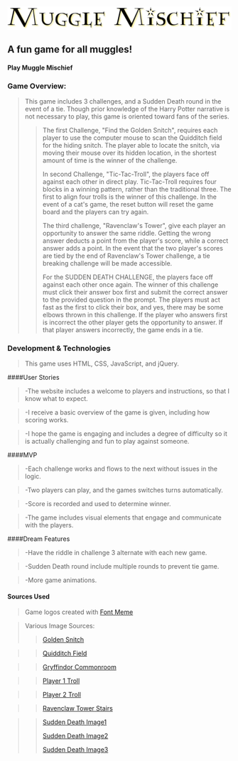 

<img src="./images/newLogoGold.png">

## A fun game for all muggles!  

#### Play Muggle Mischief
### Game Overview:

>This game includes 3 challenges, and a Sudden Death round in the event of a tie. Though prior knowledge of the Harry Potter narrative is not necessary to play, this game is oriented toward fans of the series.
>> The first Challenge, "Find the Golden Snitch", requires each player to use the computer mouse to scan the Quidditch field for the hiding snitch. The player able to locate the snitch, via moving their mouse over its hidden location, in the shortest amount of time is the winner of the challenge.
>>
>> In second Challenge, "Tic-Tac-Troll", the players face off against each other in direct play. Tic-Tac-Troll requires four blocks in a winning pattern, rather than the traditional three. The first to align four trolls is the winner of this challenge. In the event of a cat's game, the reset button will reset the game board and the players can try again.
>>
>> The third challenge, "Ravenclaw's Tower", give each player an opportunity to answer the same riddle. Getting the wrong answer deducts a point from the player's score, while a correct answer adds a point. In the event that the two player's scores are tied by the end of Ravenclaw's Tower challenge, a tie breaking challenge will be made accessible.
>>
>> For the SUDDEN DEATH CHALLENGE, the players face off against each other once again. The winner of this challenge must click their answer box first and submit the correct answer to the provided question in the prompt. The players must act fast as the first to click their box, and yes, there may be some elbows thrown in this challenge. If the player who answers first is incorrect the other player gets the opportunity to answer. If that player answers incorrectly, the game ends in a tie.

### Development & Technologies
> This game uses HTML, CSS, JavaScript, and jQuery.

####User Stories

>-The website includes a welcome to players and instructions, so that I know what to expect.

>-I receive a basic overview of the game is given, including how scoring works.

>-I hope the game is engaging and includes a degree of difficulty so it is actually challenging and fun to play against someone.


####MVP

>-Each challenge works and flows to the next without issues in the logic.

>-Two players can play, and the games switches turns automatically.

>-Score is recorded and used to determine winner.

>-The game includes visual elements that engage and communicate with the players.


####Dream Features

>-Have the riddle in challenge 3 alternate with each new game.

>-Sudden Death round include multiple rounds to prevent tie game.

>-More game animations.

#### Sources Used

>Game logos created with [Font Meme](http://fontmeme.com/harry-potter-font/)

>Various Image Sources:
>>[Golden Snitch](http://vignette1.wikia.nocookie.net/harrypotter/images/c/c3/GoldenSnitch_PM.gif/revision/latest?cb=20161210073839)

>>[Quidditch Field](https://www.google.com/search?q=quidditch+field&source=lnms&tbm=isch&sa=X&ved=0ahUKEwj4ovz17K7UAhVPw2MKHaahAFUQ_AUIBigB&biw=1195&bih=611&dpr=2#q=quidditch+field&tbm=isch&tbs=rimg:CWxumLY1Zki1Ijg6_1AnftlHY7ycVZSkYwmsMP7yatmStu1WRX2l7hx9dIJMR3PLnznO1fjA5VcFafNssyrVOWMZaAioSCTr8Cd-2UdjvEf92Pbgg71NYKhIJJxVlKRjCawwRfyxlBbjrMYUqEgk_1vJq2ZK27VREZ40SU-HkkFyoSCZFfaXuHH10gESb29oS3SQjSKhIJkxHc8ufOc7URic0ChvrkQoAqEgl-MDlVwVp82xGM7Sl09PMvsCoSCSzKtU5YxloCESmesrMnPjo4&imgrc=OvwJ37ZR2O9cnM:)

>>[Gryffindor Commonroom](https://68.media.tumblr.com/429ed09d29a50439337a589d31b702b6/tumblr_oh5oq2pMdt1vitic2o4_1280.jpg)

>>[Player 1 Troll](https://vignette4.wikia.nocookie.net/harrypotter/images/b/ba/Mountain_Troll.png/revision/latest?cb=20161129174923)

>>[Player 2 Troll](https://vignette3.wikia.nocookie.net/harrypotter/images/4/4f/Forest_troll.png/revision/latest?cb=20161129174458)

>>[Ravenclaw Tower Stairs](https://www.google.com/search?q=ravenclaw+tower&source=lnms&tbm=isch&sa=X&ved=0ahUKEwjSzP2A7q7UAhUQzmMKHa1EAgIQ_AUICygC&biw=1195&bih=611#imgrc=lUc6Shp6Qtj2rM:)

>>[Sudden Death Image1](http://24.media.tumblr.com/tumblr_m8yvmwYrDj1rabe9oo1_500.gif)
>>
>>[Sudden Death Image2](https://www.google.com/search?q=luna+lovegood+gif&source=lnms&tbm=isch&sa=X&ved=0ahUKEwjY4d-Z7q7UAhVW-2MKHdOhB7gQ_AUICigB&biw=1195&bih=611#tbm=isch&q=sirius+black+gif&imgrc=Ll7rPTGx_pALQM:)
>>
>>[Sudden Death Image3](http://cdn3.teen.com/wp-content/uploads/2016/06/harry-potter-cedric-diggory-confused.gif)
